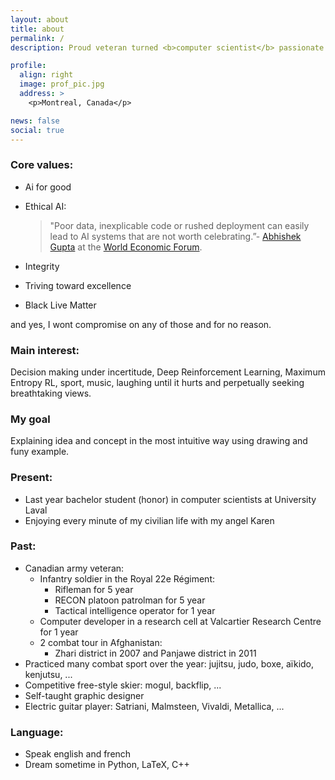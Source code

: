 ```yaml
---
layout: about
title: about
permalink: /
description: Proud veteran turned <b>computer scientist</b> passionate about <b>AI</b>

profile:
  align: right
  image: prof_pic.jpg
  address: >
    <p>Montreal, Canada</p>

news: false
social: true
---
```


### Core values:
 * Ai for good
 * Ethical AI: 
 
    > "Poor data, inexplicable code or rushed deployment can easily lead to AI systems that are not worth celebrating.”- [Abhishek Gupta](https://atg-abhishek.github.io) at the [World Economic Forum](https://www.weforum.org).
 
 * Integrity 
 * Triving toward excellence
 * Black Live Matter
 
and yes, I wont compromise on any of those and for no reason. 

### Main interest:
Decision making under incertitude, Deep Reinforcement Learning, Maximum Entropy RL, sport, music, laughing until it hurts and perpetually seeking breathtaking views. 

### My goal 
Explaining idea and concept in the most intuitive way using drawing and funy example. 

### Present:
 * Last year bachelor student (honor) in computer scientists at University Laval 
 * Enjoying every minute of my civilian life with my angel Karen 

### Past:
 * Canadian army veteran:
     * Infantry soldier in the Royal 22e Régiment:
        * Rifleman for 5 year
        * RECON platoon patrolman for 5 year
        * Tactical intelligence operator for 1 year
     * Computer developer in a research cell at Valcartier Research Centre for 1 year
     * 2 combat tour in Afghanistan:
         * Zhari district in 2007 and Panjawe district in 2011 
 * Practiced many combat sport over the year: jujitsu, judo, boxe, aïkido, kenjutsu, ...
 * Competitive free-style skier: mogul, backflip, ...
 * Self-taught graphic designer
 * Electric guitar player: Satriani, Malmsteen, Vivaldi, Metallica, ...

### Language:
 * Speak english and french
 * Dream sometime in Python, LaTeX, C++